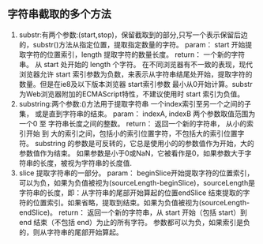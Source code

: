 ## 字符串截取的多个方法
  1. substr:有两个参数:(start,stop)，保留截取到的部分,只写一个表示保留后边的，substr()方法从指定位置，提取指定数量的字符。
param： start 开始提取字符的位置索引，length 提取字符的数量长度。
return： 一个新的字符串。 从 start 处开始的 length 个字符。
在不同浏览器有不一致的表现，现代浏览器允许 start 索引参数为负数，来表示从字符串结尾处开始，提取字符的数量。但是在ie8及以下版本浏览器 start索引参数 最小从0开始计算。substr 为Web浏览器附加的ECMAScript特性，不建议使用时 start 索引为负值。
  2. substring:两个参数:()方法用于提取字符串 一个index索引至另一个之间的子集， 或是直到字符串的结束。
param： indexA, indexB 两个参数取值范围为一个0 至 字符串长度之间的整数。
return： 返回一个新的字符串， 从小的索引开始 到 大的索引之间，包括小的索引位置字符，不包括大的索引位置字符。
substring 的参数是可反转的，它总是使用小的的参数值作为开始，大的参数值作为结束。 如果参数是小于0或NaN，它被看作是0，如果参数大于字符串的长度，被视为字符串的长度值.
  3. slice 提取字符串的一部分。
param： beginSlice开始提取字符的位置索引，可以为负，如果为负值被视为(sourceLength-beginSlice)，sourceLength是字符串的长度，即：从字符串的尾部开始算起的位置endSlice 结束提取的字符的位置索引。如果省略，提取到结束。如果为负值被视为(sourceLength-endSlice)。
return： 返回一个新的字符串，从 start 开始（包括 start）到 end 结束（不包括 end）为止的所有字符。
参数都可以为负，如果索引是负的，则从字符串的尾部开始算起。